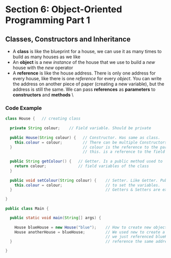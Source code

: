 # Section 6: Object-Oriented Programming Part 1
## Classes, Constructors and Inheritance

- A **class** is like the blueprint for a house, we can use it as many times to build as many houses as we like
- An **object** is a new *instance* of the house that we use to build a *new* house with the *new* operator
- A **reference** is like the house address. There is only one address for every house, like there is one *reference* for every *object*.
You can write the address on another piece of paper (creating a new variable), but the address is still the same. We can
pass **references** as **parameters** to **constructors** and **methods** 
\
### Code Example
```java
class House {   // creating class
  
  private String colour;    // Field variable. Should be private
  
  public House(String colour) {   // Constructor. Has same as class.
    this.colour = colour;         // There can be multiple Constructors in a class
  }                               // colour is the reference to the parameter passed
                                  // this. is a reference to the field variable with the same name
  
  public String getColour() {   // Getter. Is a public method used to 'get' the
    return colour;              // field variables of the class
  }
  
  public void setColour(String colour) {    // Setter. Like Getter. Public method used
    this.colour = colour;                   // to set the variables.
  }                                         // Getters & Setters are examples of Encapsulation

}  
  
public class Main {

  public static void main(String[] args) {
  
    House blueHouse = new House("blue");    // How to create new object of type House using our House class
    House anotherHouse = blueHouse;         // We used new to create a new instance but for anotherHouse,
                                            // we just referenced blueHouse. So the two difference objects
  }                                         // reference the same address

}
```
